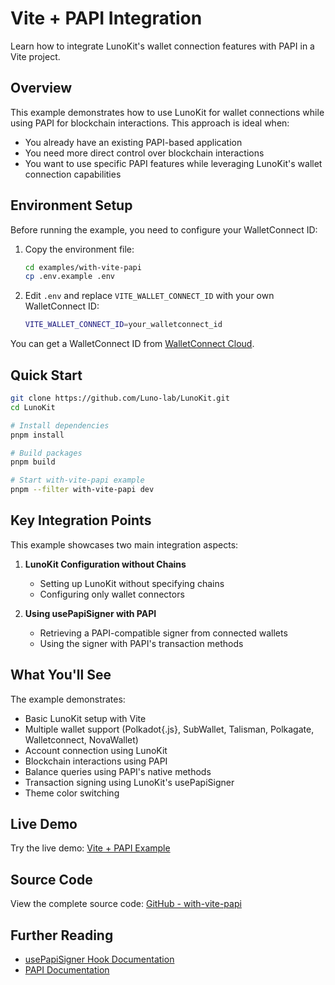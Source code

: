 # Vite + PAPI Integration

Learn how to integrate LunoKit's wallet connection features with PAPI in a Vite project.

## Overview

This example demonstrates how to use LunoKit for wallet connections while using PAPI for blockchain interactions. This approach is ideal when:

- You already have an existing PAPI-based application
- You need more direct control over blockchain interactions
- You want to use specific PAPI features while leveraging LunoKit's wallet connection capabilities

## Environment Setup

Before running the example, you need to configure your WalletConnect ID:

1. Copy the environment file:
   ```bash
   cd examples/with-vite-papi
   cp .env.example .env
   ```

2. Edit `.env` and replace `VITE_WALLET_CONNECT_ID` with your own WalletConnect ID:
   ```bash
   VITE_WALLET_CONNECT_ID=your_walletconnect_id
   ```

You can get a WalletConnect ID from [WalletConnect Cloud](https://dashboard.reown.com/).

## Quick Start

```bash
git clone https://github.com/Luno-lab/LunoKit.git
cd LunoKit

# Install dependencies
pnpm install

# Build packages
pnpm build

# Start with-vite-papi example
pnpm --filter with-vite-papi dev
```

## Key Integration Points

This example showcases two main integration aspects:

1. **LunoKit Configuration without Chains**
   - Setting up LunoKit without specifying chains
   - Configuring only wallet connectors

2. **Using usePapiSigner with PAPI**
   - Retrieving a PAPI-compatible signer from connected wallets
   - Using the signer with PAPI's transaction methods

## What You'll See

The example demonstrates:
- Basic LunoKit setup with Vite
- Multiple wallet support (Polkadot{.js}, SubWallet, Talisman, Polkagate, Walletconnect, NovaWallet)
- Account connection using LunoKit
- Blockchain interactions using PAPI
- Balance queries using PAPI's native methods
- Transaction signing using LunoKit's usePapiSigner
- Theme color switching

## Live Demo

Try the live demo: [Vite + PAPI Example](https://luno-kit-with-papi.vercel.app)

## Source Code

View the complete source code: [GitHub - with-vite-papi](https://github.com/Luno-lab/LunoKit/tree/main/examples/with-vite-papi)

## Further Reading

- [usePapiSigner Hook Documentation](/hooks/transaction/use-papi-signer)
- [PAPI Documentation](https://papi.how/)
